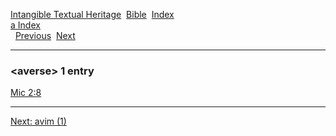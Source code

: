[Intangible Textual Heritage](../../index)  [Bible](../index) 
[Index](index)   
[a Index](_a_)  
  [Previous](c00903)  [Next](c00905) 

------------------------------------------------------------------------

### &lt;averse&gt; 1 entry

[Mic 2:8](../kjv/mic002.htm#008)  

------------------------------------------------------------------------

[Next: avim (1)](c00905)
